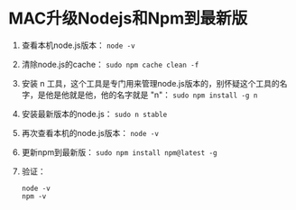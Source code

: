# MAC升级Nodejs和Npm到最新版

1. 查看本机node.js版本： 
   `node -v`

2. 清除node.js的cache：
   `sudo npm cache clean -f`

3. 安装 n 工具，这个工具是专门用来管理node.js版本的，别怀疑这个工具的名字，是他是他就是他，他的名字就是 "n"： 
   `sudo npm install -g n`

4. 安装最新版本的node.js：
   `sudo n stable`

5. 再次查看本机的node.js版本：
   `node -v`

6. 更新npm到最新版：
   `sudo npm install npm@latest -g`

7. 验证： 

   ```node -v
   node -v
   npm -v
   ```
